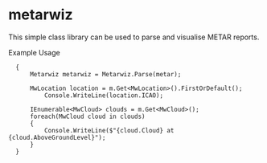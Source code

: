 # metarwiz
This simple class library can be used to parse and visualise METAR reports.

Example Usage
```
  {
      Metarwiz metarwiz = Metarwiz.Parse(metar);

      MwLocation location = m.Get<MwLocation>().FirstOrDefault();
          Console.WriteLine(location.ICAO);

      IEnumerable<MwCloud> clouds = m.Get<MwCloud>();
      foreach(MwCloud cloud in clouds)
      {
          Console.WriteLine($"{cloud.Cloud} at {cloud.AboveGroundLevel}");
      }
  }
```
